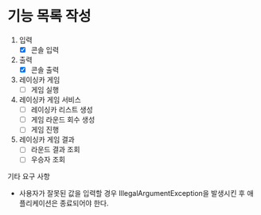 # 기능 목록 작성

1. 입력
   - [x] 콘솔 입력

2. 출력
   - [x] 콘솔 출력

3. 레이싱카 게임
   - [ ] 게임 실행

4. 레이싱카 게임 서비스
   - [ ] 레이싱카 리스트 생성
   - [ ] 게임 라운드 회수 생성
   - [ ] 게임 진행

5. 레이싱카 게임 결과
   - [ ] 라운드 결과 조회
   - [ ] 우승자 조회

기타 요구 사항
- 사용자가 잘못된 값을 입력할 경우 IllegalArgumentException을 발생시킨 후 애플리케이션은 종료되어야 한다.
